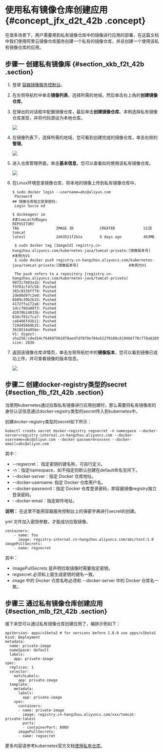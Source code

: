 # 使用私有镜像仓库创建应用 {#concept_jfx_d2t_42b .concept}

在很多场景下，用户需要用到私有镜像仓库中的镜像进行应用的部署，在这篇文档中我们使用阿里云镜像仓库服务创建一个私有的镜像仓库，并且创建一个使用该私有镜像仓库的应用。

## 步骤一 创建私有镜像库 {#section_xkb_f2t_42b .section}

1.  登录 [容器镜像服务控制台](https://cr.console.aliyun.com/)。
2.  在左侧导航栏中单击**镜像列表**，选择所需的地域，然后单击右上角的**创建镜像仓库**。
3.  在弹出的对话框中配置镜像仓库，最后单击**创建镜像仓库**。本例选择私有镜像仓库类型，并将代码源设为本地仓库。

    ![](http://static-aliyun-doc.oss-cn-hangzhou.aliyuncs.com/assets/img/16441/15338090627483_zh-CN.png)

4.  在镜像列表下，选择所需的地域，您可看到创建完成的镜像仓库，单击右侧的**管理**。

    ![](http://static-aliyun-doc.oss-cn-hangzhou.aliyuncs.com/assets/img/16441/15338090627484_zh-CN.png)

5.  进入仓库管理界面，单击**基本信息**，您可以查看如何使用该私有镜像仓库。

    ![](http://static-aliyun-doc.oss-cn-hangzhou.aliyuncs.com/assets/img/16441/15338090627485_zh-CN.png)

6.  在Linux环境登录镜像仓库，将本地的镜像上传到私有镜像仓库中。

    ```
    $ sudo docker login --username=abc@aliyun.com
     Password                                                                        ## 镜像仓库独立登录密码:
     Login Succe ed
     
    $ dockeagesr im                                                                 #本tomcat为例ages
    REPOSITORY                                                                 TAG                 IMAGE ID            CREATED             SIZE
    tomcat                                                                     latest              2d43521f2b1a        6 days ago          463MB
    
     $ sudo docker tag [ImageId] registry.cn-hangzhou.aliyuncs.com/kubernetes-java/tomcat-private:[镜像版本号]            #本例为V1
     $ sudo docker push registry.cn-hangzhou.aliyuncs.com/kubernetes-java/tomcat-private:[镜像版本号]                       #本例为V1           
     
     The push refers to a repository [registry.cn-hangzhou.aliyuncs.com/kubernetes-java/tomcat-private]
    9072c7b03a1b: Pushed
    f9701cf47c58: Pushed
    365c8156ff79: Pushed
    2de08d97c2ed: Pushed
    6b09c39b2b33: Pushed
    4172ffa172a6: Pushed
    1dccf0da88f3: Pushed
    d2070b14033b: Pushed
    63dcf81c7ca7: Pushed
    ce6466f43b11: Pushed
    719d45669b35: Pushed
    3b10514a95be: Pushed
    V1: digest: sha256:cded14cf64697961078aedfdf870e704a52270188c8194b6f70c778a8289d87e size: 2836
    ```

7.  返回该镜像仓库详情页，单击左侧导航栏中的**镜像版本**，您可以看到镜像已成功上传，并可查看镜像的版本信息。

    ![](http://static-aliyun-doc.oss-cn-hangzhou.aliyuncs.com/assets/img/16441/15338090627489_zh-CN.png)


## 步骤二 创建docker-registry类型的secret {#section_flb_f2t_42b .section}

当使用kubernetes通过拉取私有镜像进行应用创建时，那么需要将私有镜像库的身份认证信息通过docker-registry类型的secret传入到kubernetes中。

创建docker-registry类型的secret如下所示：

```
kubectl create secret docker-registry regsecret -n namespace --docker-server=registry-internal.cn-hangzhou.aliyuncs.com --docker-username=abc@aliyun.com --docker-password=xxxxxx --docker-email=abc@aliyun.com
```

其中：

-   --regsecret： 指定密钥的键名称，可自行定义。
-   -n：指定namespace，如不指定则默认创建在default命名空间下。
-   --docker-server：指定 Docker 仓库地址。
-   --docker-username: 指定 Docker 仓库用户名。
-   --docker-password：指定 Docker 仓库登录密码，即容器镜像registry独立登录密码。
-   --docker-email：指定邮件地址。

**说明：** 在这里不能用容器服务控制台上的保密字典进行secret的创建。

yml 文件加入密钥参数，才能成功拉取镜像。

```
containers:
    - name: foo
      image: registry-internal.cn-hangzhou.aliyuncs.com/abc/test:1.0
imagePullSecrets:
    - name: regsecret
```

其中：

-   imagePullSecrets 是声明拉取镜像时需要指定密钥。
-   regsecret 必须和上面生成密钥的键名一致。
-   image 中的 Docker 仓库名称必须和 --docker-server 中的 Docker 仓库名一致。

## 步骤三 通过私有镜像仓库创建应用 {#section_mlb_f2t_42b .section}

接下来您可以通过私有镜像仓库创建应用了，编排示例如下：

```
apiVersion: apps/v1beta2 # for versions before 1.8.0 use apps/v1beta1
kind: Deployment 
metadata: 
  name: private-image
  nameSpace: default  
  labels:  
    app: private-image  
spec:   
  replicas: 1
  selector:
    matchLabels:
      app: private-image
  template:
    metadata:
      labels:
        app: private-image
    spec:
      containers:
      - name: private-image
        image: registry.cn-hangzhou.aliyuncs.com/xxx/tomcat-private:latest
        ports:
        - containerPort: 8080
      imagePullSecrets:
      - name: regsecret
```

更多内容请参考kubernetes官方文档[使用私有仓库](https://kubernetes.io/docs/concepts/containers/images/?spm=a2c4g.11186623.2.1.XVyfik#using-a-private-registry)。

